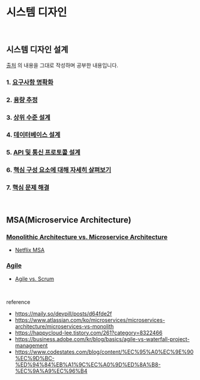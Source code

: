 # 시스템 디자인

<br>

## 시스템 디자인 설계

[출처](https://maily.so/devpill/posts/d64fde2f) 의 내용을 그대로 작성하며 공부한 내용입니다.

### 1. [요구사항 명확화](https://github.com/ahyun39/ML-Engineer/blob/study/%EC%8B%9C%EC%8A%A4%ED%85%9C%EB%94%94%EC%9E%90%EC%9D%B8/%EC%8B%9C%EC%8A%A4%ED%85%9C_%EB%94%94%EC%9E%90%EC%9D%B8_%EC%84%A4%EA%B3%84/1_%EC%9A%94%EA%B5%AC%EC%82%AC%ED%95%AD_%EB%AA%85%ED%99%95%ED%99%94.md)

### 2. [용량 추정](https://github.com/ahyun39/ML-Engineer/blob/study/%EC%8B%9C%EC%8A%A4%ED%85%9C%EB%94%94%EC%9E%90%EC%9D%B8/%EC%8B%9C%EC%8A%A4%ED%85%9C_%EB%94%94%EC%9E%90%EC%9D%B8_%EC%84%A4%EA%B3%84/2_%EC%9A%A9%EB%9F%89_%EC%B6%94%EC%A0%95.md)

### 3. [상위 수준 설계](https://github.com/ahyun39/ML-Engineer/blob/study/%EC%8B%9C%EC%8A%A4%ED%85%9C%EB%94%94%EC%9E%90%EC%9D%B8/%EC%8B%9C%EC%8A%A4%ED%85%9C_%EB%94%94%EC%9E%90%EC%9D%B8_%EC%84%A4%EA%B3%84/3_%EC%83%81%EC%9C%84_%EC%88%98%EC%A4%80_%EC%84%A4%EA%B3%84.md)

### 4. [데이터베이스 설계](https://github.com/ahyun39/ML-Engineer/blob/study/%EC%8B%9C%EC%8A%A4%ED%85%9C%EB%94%94%EC%9E%90%EC%9D%B8/%EC%8B%9C%EC%8A%A4%ED%85%9C_%EB%94%94%EC%9E%90%EC%9D%B8_%EC%84%A4%EA%B3%84/4_%EB%8D%B0%EC%9D%B4%ED%84%B0%EB%B2%A0%EC%9D%B4%EC%8A%A4_%EC%84%A4%EA%B3%84.md)

### 5. [API 및 통신 프로토콜 설계](https://github.com/ahyun39/ML-Engineer/blob/study/%EC%8B%9C%EC%8A%A4%ED%85%9C%EB%94%94%EC%9E%90%EC%9D%B8/%EC%8B%9C%EC%8A%A4%ED%85%9C_%EB%94%94%EC%9E%90%EC%9D%B8_%EC%84%A4%EA%B3%84/5_API_%EB%B0%8F_%ED%86%B5%EC%8B%A0_%ED%94%84%EB%A1%9C%ED%86%A0%EC%BD%9C_%EC%84%A4%EA%B3%84.md)

### 6. [핵심 구성 요소에 대해 자세히 살펴보기](https://github.com/ahyun39/ML-Engineer/blob/study/%EC%8B%9C%EC%8A%A4%ED%85%9C%EB%94%94%EC%9E%90%EC%9D%B8/%EC%8B%9C%EC%8A%A4%ED%85%9C_%EB%94%94%EC%9E%90%EC%9D%B8_%EC%84%A4%EA%B3%84/6_%ED%95%B5%EC%8B%AC_%EA%B5%AC%EC%84%B1_%EC%9A%94%EC%86%8C%EC%97%90_%EB%8C%80%ED%95%B4_%EC%9E%90%EC%84%B8%ED%9E%88_%EC%82%B4%ED%8E%B4%EB%B3%B4%EA%B8%B0.md)

### 7. [핵심 문제 해결](https://github.com/ahyun39/ML-Engineer/blob/study/%EC%8B%9C%EC%8A%A4%ED%85%9C%EB%94%94%EC%9E%90%EC%9D%B8/%EC%8B%9C%EC%8A%A4%ED%85%9C_%EB%94%94%EC%9E%90%EC%9D%B8_%EC%84%A4%EA%B3%84/7_%ED%95%B5%EC%8B%AC_%EB%AC%B8%EC%A0%9C_%ED%95%B4%EA%B2%B0.md)

<br>

## MSA(Microservice Architecture)

### [Monolithic Architecture vs. Microservice Architecture](https://github.com/ahyun39/ML-Engineer/blob/study/%EC%8B%9C%EC%8A%A4%ED%85%9C%EB%94%94%EC%9E%90%EC%9D%B8/MSA/MSA.md)

- [Netflix MSA](https://github.com/ahyun39/ML-Engineer/blob/main/%EC%8B%9C%EC%8A%A4%ED%85%9C%EB%94%94%EC%9E%90%EC%9D%B8/MSA/Netflix_MSA.md)

### [Agile](https://github.com/ahyun39/ML-Engineer/blob/study/%EC%8B%9C%EC%8A%A4%ED%85%9C%EB%94%94%EC%9E%90%EC%9D%B8/MSA/Agile.md)

- [Agile vs. Scrum](https://github.com/ahyun39/ML-Engineer/blob/study/%EC%8B%9C%EC%8A%A4%ED%85%9C%EB%94%94%EC%9E%90%EC%9D%B8/MSA/Agile_vs_Scrum.md)

<br>

reference
- https://maily.so/devpill/posts/d64fde2f
- https://www.atlassian.com/ko/microservices/microservices-architecture/microservices-vs-monolith
- https://happycloud-lee.tistory.com/261?category=8322466
- https://business.adobe.com/kr/blog/basics/agile-vs-waterfall-project-management
- https://www.codestates.com/blog/content/%EC%95%A0%EC%9E%90%EC%9D%BC-%ED%94%84%EB%A1%9C%EC%A0%9D%ED%8A%B8-%EC%9A%A9%EC%96%B4
